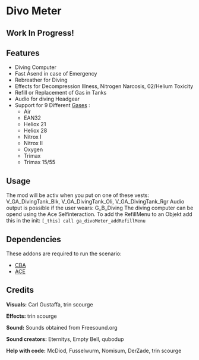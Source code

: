 # Divo Meter
## Work In Progress!

## Features
- Diving Computer
- Fast Asend in case of Emergency
- Rebreather for Diving
- Effects for Decompression Illness, Nitrogen Narcosis, 02/Helium Toxicity
- Refill or Replacement of Gas in Tanks
- Audio for diving Headgear
- Support for 9 Different [Gases](https://en.wikipedia.org/wiki/Breathing_gas#Common_diving_breathing_gases) :
	- Air
	- EAN32
	- Heliox 21
	- Heliox 28
	- Nitrox I
	- Nitrox II
	- Oxygen
	- Trimax
	- Trimax 15/55
	
## Usage	
The mod will be activ when you put on one of these vests: V_GA_DivingTank_Blk, V_GA_DivingTank_Oli, V_GA_DivingTank_Rgr
Audio output is possible if the user wears: G_B_Diving
The diving computer can be opend using the Ace Selfinteraction.
To add the RefillMenu to an Objekt add this in the init: `[_this] call ga_divoMeter_addRefillMenu`

## Dependencies
These addons are required to run the scenario:

   - [CBA](https://github.com/CBATeam/CBA_A3/releases)
   - [ACE](https://github.com/acemod/ACE3/releases)
	
## Credits
**Visuals:** Carl Gustaffa, trin scourge

**Effects:** trin scourge

**Sound:** Sounds obtained from Freesound.org

**Sound creators:** Eternitys, Empty Bell, qubodup

**Help with code:** McDiod, Fusselwurm, Nomisum, DerZade, trin scourge

